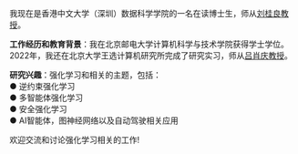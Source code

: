 <span class='anchor' id='about-me'></span>
我现在是香港中文大学（深圳）数据科学学院的一名在读博士生，师从<a href='https://guiliang.me/'>刘桂良教授</a>。

**工作经历和教育背景**：我在北京邮电大学计算机科学与技术学院获得学士学位。2022年，我还在北京大学王选计算机研究所完成了研究实习，师从<a href='https://www.icst.pku.edu.cn/szwdclyjs/kydw/ggcy/1288883.htm'>吕肖庆教授</a>。

**研究兴趣**：强化学习和相关的主题，包括：<br />
        ● 逆约束强化学习<br />
        ● 多智能体强化学习<br />
        ● 安全强化学习<br />
        ● AI智能体，图神经网络以及自动驾驶相关应用<br />

欢迎交流和讨论强化学习相关的工作!
